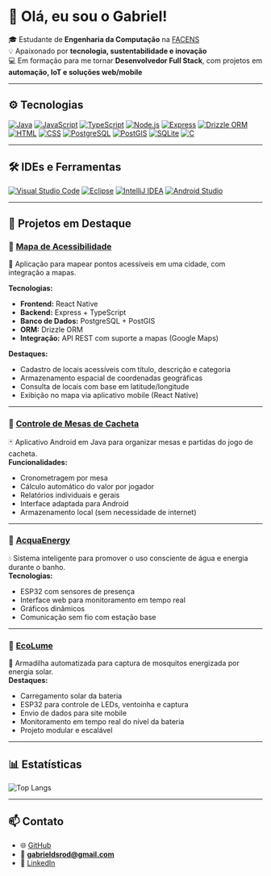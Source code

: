 # 👋 Olá, eu sou o Gabriel!

🎓 Estudante de **Engenharia da Computação** na [FACENS](https://facens.br)  
💡 Apaixonado por **tecnologia, sustentabilidade e inovação**  
💻 Em formação para me tornar **Desenvolvedor Full Stack**, com projetos em **automação, IoT e soluções web/mobile**

---

## ⚙️ Tecnologias

[![Java](https://img.shields.io/badge/Java-%23ED8B00.svg?logo=openjdk&logoColor=white)](#)
[![JavaScript](https://img.shields.io/badge/JavaScript-F7DF1E?logo=javascript&logoColor=000)](#)
[![TypeScript](https://img.shields.io/badge/TypeScript-3178C6.svg?logo=typescript&logoColor=white)](#)
[![Node.js](https://img.shields.io/badge/Node.js-339933?logo=node.js&logoColor=white)](#)
[![Express](https://img.shields.io/badge/Express-000000.svg?logo=express&logoColor=white)](#)
[![Drizzle ORM](https://img.shields.io/badge/Drizzle%20ORM-3B82F6.svg?logo=typescript&logoColor=white)](#)
[![HTML](https://img.shields.io/badge/HTML-%23E34F26.svg?logo=html5&logoColor=white)](#)
[![CSS](https://img.shields.io/badge/CSS-639?logo=css&logoColor=fff)](#)
[![PostgreSQL](https://img.shields.io/badge/PostgreSQL-4169E1.svg?logo=postgresql&logoColor=white)](#)
[![PostGIS](https://img.shields.io/badge/PostGIS-336791.svg?logo=postgresql&logoColor=white)](#)
[![SQLite](https://img.shields.io/badge/SQLite-07405E?logo=sqlite&logoColor=white)](#)
[![C](https://img.shields.io/badge/C-00599C?logo=c&logoColor=white)](#)

---

## 🛠️ IDEs e Ferramentas

[![Visual Studio Code](https://custom-icon-badges.demolab.com/badge/Visual%20Studio%20Code-0078d7.svg?logo=vsc&logoColor=white)](#)
[![Eclipse](https://img.shields.io/badge/Eclipse-FE7A16.svg?logo=eclipse&logoColor=white)](#)
[![IntelliJ IDEA](https://img.shields.io/badge/IntelliJ%20IDEA-000000.svg?logo=intellij-idea&logoColor=white)](#)
[![Android Studio](https://img.shields.io/badge/Android%20Studio-3DDC84.svg?logo=android-studio&logoColor=white)](#)

---

## 🚀 Projetos em Destaque

### 🔹 [Mapa de Acessibilidade](https://github.com/luizamantovani/UPX4_MapaDeAcessibilidade)  
📍 Aplicação para mapear pontos acessíveis em uma cidade, com integração a mapas.  

**Tecnologias:**
- **Frontend:** React Native  
- **Backend:** Express + TypeScript  
- **Banco de Dados:** PostgreSQL + PostGIS  
- **ORM:** Drizzle ORM  
- **Integração:** API REST com suporte a mapas (Google Maps)  

**Destaques:**
- Cadastro de locais acessíveis com título, descrição e categoria  
- Armazenamento espacial de coordenadas geográficas  
- Consulta de locais com base em latitude/longitude  
- Exibição no mapa via aplicativo mobile (React Native)

---

### 🔹 [Controle de Mesas de Cacheta](https://github.com/Gabrieldsrod/controle-cacheta)  
🃏 Aplicativo Android em Java para organizar mesas e partidas do jogo de cacheta.  
**Funcionalidades:**
- Cronometragem por mesa  
- Cálculo automático do valor por jogador  
- Relatórios individuais e gerais  
- Interface adaptada para Android  
- Armazenamento local (sem necessidade de internet)  

---

### 🔹 [AcquaEnergy](https://github.com/Gabrieldsrod/acqua-energy)  
💧 Sistema inteligente para promover o uso consciente de água e energia durante o banho.  
**Tecnologias:**
- ESP32 com sensores de presença  
- Interface web para monitoramento em tempo real  
- Gráficos dinâmicos  
- Comunicação sem fio com estação base  

---

### 🔹 [EcoLume](https://github.com/Gabrieldsrod/EcoLume)  
🌱 Armadilha automatizada para captura de mosquitos energizada por energia solar.  
**Destaques:**
- Carregamento solar da bateria  
- ESP32 para controle de LEDs, ventoinha e captura  
- Envio de dados para site mobile  
- Monitoramento em tempo real do nível da bateria  
- Projeto modular e escalável  

---

## 📊 Estatísticas

![Top Langs](https://github-readme-stats.vercel.app/api/top-langs/?username=GabrieldsRod&layout=compact&theme=github_dark)

---

## 📫 Contato

- 🌐 [GitHub](https://github.com/Gabrieldsrod)  
- 📧 **gabrieldsrod@gmail.com**  
- 💼 [LinkedIn](https://www.linkedin.com/in/gabrieldsrod/)
